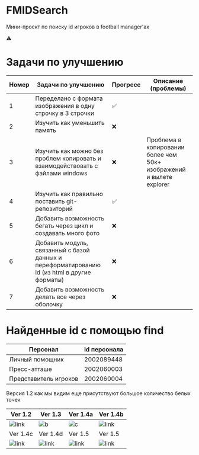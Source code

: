 # FMIDSearch

Мини-проект по поиску id игроков в football manager'ах 

⚠️

# Задачи по улучшению
| Номер | Задачи по улучшению                                                                          |Прогресс|Описание (проблемы) |
|-------|----------------------------------------------------------------------------------------------| -------- | -------- |
| 1     | Переделано с формата изображения в одну строчку в 3 строчки                                  | ✅ | |
| 2     | Изучить как уменьшить память                                                                 | ❌   ||
| 3     | Изучить как можно без проблем копировать и взаимодействовать с файлами windows               | ❌   | Проблема в копировании более чем 50к+ изображений и вылете explorer|
| 4     | Изучить как правильно поставить git-репозиторий                                              | ✅ | |
| 5     | Добавить возможность бегать через цикл и создавать много фото                                | ❌ | |
| 6     | Добавить модуль, связанный с базой данных и переформатированию id (из html в другие форматы) | ❌ | |
| 7     | Добавить возможность делать все через оболочку                                               | ❌ | |



# Найденные id с помощью find 
| Персонал | id персонала|
| --------- | --------- |
|  Личный помощник | 2002089448 |
|  Пресс-атташе  | 2002060003 |
|  Представитель игроков |2002060004|

Версия 1.2 как мы видим еще присутствуют большое количество белых точек

| Ver 1.2                                           | Ver 1.3                                           | Ver 1.4a                                         | Ver 1.4b                                          |
|---------------------------------------------------|---------------------------------------------------|--------------------------------------------------|---------------------------------------------------|
| ![link](https://i.imgur.com/VCS9VL2.png 'v.1.2')  | ![b](https://i.imgur.com/DURaKvY.png 'v.1.3')     | ![c](https://i.imgur.com/nn8Rav9.png 'v.1.4')    | ![link](https://i.imgur.com/DVPPBiH.png 'v.1.4b') |
| Ver 1.4c                                          | Ver 1.4d                                          | Ver 1.5                                          | Ver 1.5                                           |
| ![link](https://i.imgur.com/HwdHGU1.png 'v.1.4c') | ![link](https://i.imgur.com/FI43NsO.png 'v.1.4d') | ![link](https://i.imgur.com/Xzuqcsz.png 'v.1.5') | ![link](https://i.imgur.com/pBaxU5G.png 'v.1.5')  |